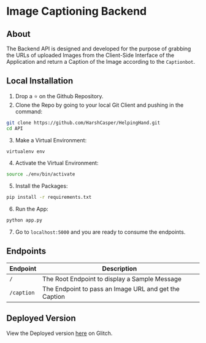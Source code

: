 # Image Captioning Backend

## About

The Backend API is designed and developed for the purpose of grabbing the URLs of uploaded Images from the Client-Side Interface of the Application and return a Caption of the Image according to the `Captionbot`.

## Local Installation

1. Drop a ⭐ on the Github Repository.
2. Clone the Repo by going to your local Git Client and pushing in the command:

```sh
git clone https://github.com/HarshCasper/HelpingHand.git
cd API
```

3. Make a Virtual Environment:

```sh
virtualenv env
```

4. Activate the Virtual Environment:

```sh
source ./env/bin/activate
```

5. Install the Packages:

```sh
pip install -r requirements.txt
```

6. Run the App:

```sh
python app.py
```

7. Go to ```localhost:5000``` and you are ready to consume the endpoints.

## Endpoints

| Endpoint | Description  |
|---|---|
| `/`  | The Root Endpoint to display a Sample Message  |
| `/caption`  | The Endpoint to pass an Image URL and get the Caption  |

## Deployed Version

View the Deployed version [here](https://bow-flannel-food.glitch.me/) on Glitch.
